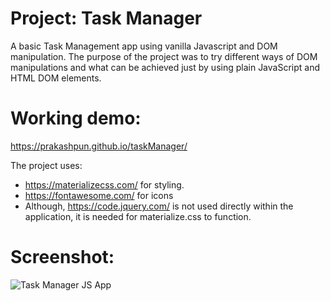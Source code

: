 # Project: Task Manager
A basic Task Management app using vanilla Javascript and DOM manipulation.
The purpose of the project was to try different ways of DOM manipulations and what can be achieved just by using plain JavaScript and HTML DOM elements.


# Working demo:
https://prakashpun.github.io/taskManager/

The project uses: 
 - https://materializecss.com/ for styling.
 - https://fontawesome.com/ for icons
 - Although, https://code.jquery.com/ is not used directly within the application, it is needed for materialize.css to function.


# Screenshot:
![Task Manager JS App](https://user-images.githubusercontent.com/3445361/59263516-d2070280-8c5e-11e9-9c98-da94dbddacd4.PNG)

